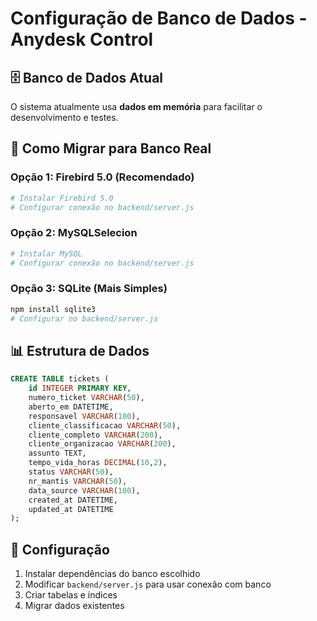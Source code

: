 # Configuração de Banco de Dados - Anydesk Control

## 🗄️ Banco de Dados Atual
O sistema atualmente usa **dados em memória** para facilitar o desenvolvimento e testes.

## 🔄 Como Migrar para Banco Real

### Opção 1: Firebird 5.0 (Recomendado)
```bash
# Instalar Firebird 5.0
# Configurar conexão no backend/server.js
```

### Opção 2: MySQLSelecion
```bash
# Instalar MySQL
# Configurar conexão no backend/server.js
```

### Opção 3: SQLite (Mais Simples)
```bash
npm install sqlite3
# Configurar no backend/server.js
```

## 📊 Estrutura de Dados
```sql
CREATE TABLE tickets (
    id INTEGER PRIMARY KEY,
    numero_ticket VARCHAR(50),
    aberto_em DATETIME,
    responsavel VARCHAR(100),
    cliente_classificacao VARCHAR(50),
    cliente_completo VARCHAR(200),
    cliente_organizacao VARCHAR(200),
    assunto TEXT,
    tempo_vida_horas DECIMAL(10,2),
    status VARCHAR(50),
    nr_mantis VARCHAR(50),
    data_source VARCHAR(100),
    created_at DATETIME,
    updated_at DATETIME
);
```

## 🔧 Configuração
1. Instalar dependências do banco escolhido
2. Modificar `backend/server.js` para usar conexão com banco
3. Criar tabelas e índices
4. Migrar dados existentes

